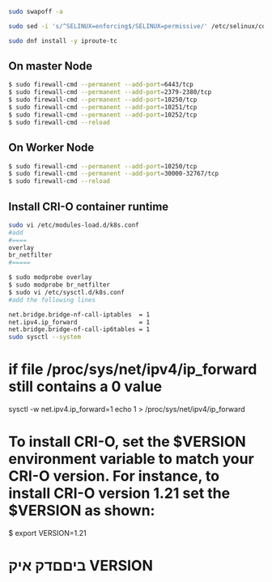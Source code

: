 ``` bash
sudo swapoff -a

sudo sed -i 's/^SELINUX=enforcing$/SELINUX=permissive/' /etc/selinux/config

sudo dnf install -y iproute-tc

```

## On master Node 

```bash
$ sudo firewall-cmd --permanent --add-port=6443/tcp
$ sudo firewall-cmd --permanent --add-port=2379-2380/tcp
$ sudo firewall-cmd --permanent --add-port=10250/tcp
$ sudo firewall-cmd --permanent --add-port=10251/tcp
$ sudo firewall-cmd --permanent --add-port=10252/tcp
$ sudo firewall-cmd --reload
```

## On Worker Node 
```bash
$ sudo firewall-cmd --permanent --add-port=10250/tcp
$ sudo firewall-cmd --permanent --add-port=30000-32767/tcp                                                 
$ sudo firewall-cmd --reload

```
## Install CRI-O container runtime
```bash
sudo vi /etc/modules-load.d/k8s.conf 
#add
#====
overlay
br_netfilter
#=====

$ sudo modprobe overlay
$ sudo modprobe br_netfilter
$ sudo vi /etc/sysctl.d/k8s.conf
#add the following lines 

net.bridge.bridge-nf-call-iptables  = 1
net.ipv4.ip_forward                 = 1
net.bridge.bridge-nf-call-ip6tables = 1
sudo sysctl --system
```
# if  file /proc/sys/net/ipv4/ip_forward still contains a 0 value 
  sysctl -w net.ipv4.ip_forward=1
  echo 1 > /proc/sys/net/ipv4/ip_forward
  
  # To install CRI-O, set the $VERSION environment variable to match your CRI-O version. For instance, to install CRI-O version 1.21 set the $VERSION as shown:

$ export VERSION=1.21
  
  # ביםםדק איק VERSION 
  
  
